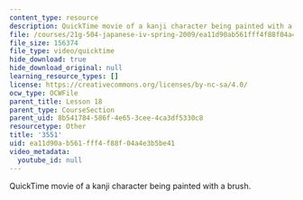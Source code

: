 ```yaml
---
content_type: resource
description: QuickTime movie of a kanji character being painted with a brush.
file: /courses/21g-504-japanese-iv-spring-2009/ea11d90ab561fff4f88f04a4e3b5be41_3551.mov
file_size: 156374
file_type: video/quicktime
hide_download: true
hide_download_original: null
learning_resource_types: []
license: https://creativecommons.org/licenses/by-nc-sa/4.0/
ocw_type: OCWFile
parent_title: Lesson 18
parent_type: CourseSection
parent_uid: 8b541784-586f-4e65-3cee-4ca3df5330c8
resourcetype: Other
title: '3551'
uid: ea11d90a-b561-fff4-f88f-04a4e3b5be41
video_metadata:
  youtube_id: null
---
```

QuickTime movie of a kanji character being painted with a brush.